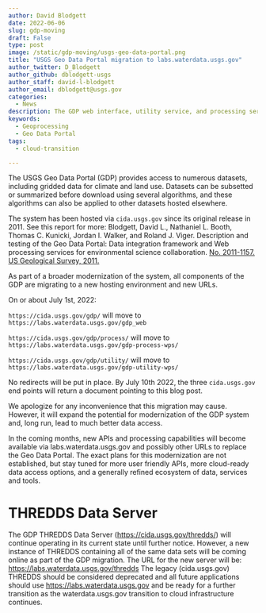```yaml
---
author: David Blodgett
date: 2022-06-06
slug: gdp-moving
draft: False
type: post
image: /static/gdp-moving/usgs-geo-data-portal.png
title: "USGS Geo Data Portal migration to labs.waterdata.usgs.gov"
author_twitter: D_Blodgett
author_github: dblodgett-usgs
author_staff: david-l-blodgett
author_email: dblodgett@usgs.gov
categories:
  - News
description: The GDP web interface, utility service, and processing service are migrating to labs.waterdata.usgs.gov as part of a broader modernization effort.
keywords:
  - Geoprocessing
  - Geo Data Portal
tags:
  - cloud-transition

---
```


The USGS Geo Data Portal (GDP) provides access to numerous datasets, including gridded data for climate and land use. Datasets can be subsetted or summarized before download using several algorithms, and these algorithms can also be applied to other datasets hosted elsewhere. 

The system has been hosted via `cida.usgs.gov` since its original release in 2011. See this report for more: Blodgett, David L., Nathaniel L. Booth, Thomas C. Kunicki, Jordan I. Walker, and Roland J. Viger. Description and testing of the Geo Data Portal: Data integration framework and Web processing services for environmental science collaboration. [No. 2011-1157. US Geological Survey, 2011.](https://pubs.usgs.gov/of/2011/1157/)

As part of a broader modernization of the system, all components of the GDP are migrating to a new hosting environment and new URLs. 

On or about July 1st, 2022:

`https://cida.usgs.gov/gdp/` will move to `https://labs.waterdata.usgs.gov/gdp_web`

`https://cida.usgs.gov/gdp/process/` will move to `https://labs.waterdata.usgs.gov/gdp-process-wps/`

`https://cida.usgs.gov/gdp/utility/` will move to `https://labs.waterdata.usgs.gov/gdp-utility-wps/`

No redirects will be put in place. By July 10th 2022, the three `cida.usgs.gov` end points will return a document pointing to this blog post.

We apologize for any inconvenience that this migration may cause. However, it will expand the potential for modernization of the GDP system and, long run, lead to much better data access.

In the coming months, new APIs and processing capabilities will become available via labs.waterdata.usgs.gov and possibly other URLs to replace the Geo Data Portal. The exact plans for this modernization are not established, but stay tuned for more user friendly APIs, more cloud-ready data access options, and a generally refined ecosystem of data, services and tools. 

# THREDDS Data Server

The GDP THREDDS Data Server (https://cida.usgs.gov/thredds/) will continue operating in its current state until further notice. However, a new instance of THREDDS containing all of the same data sets will be coming online as part of the GDP migration. The URL for the new server will be: https://labs.waterdata.usgs.gov/thredds The legacy (cida.usgs.gov) THREDDS should be considered deprecated and all future applications should use https://labs.waterdata.usgs.gov and be ready for a further transition as the waterdata.usgs.gov transition to cloud infrastructure continues. 
